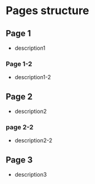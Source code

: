 # Pages structure

## Page 1

- description1

### Page 1-2

- description1-2

## Page 2

- description2

### page 2-2

- description2-2

## Page 3

- description3

